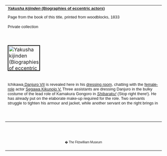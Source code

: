 <html>

<head>

<title>Info</title>
</head>



<div align="center">
  <center>
  <table border="0" width="100%" cellpadding="0" cellspacing="4" height="326">
    <tr>
      <td width="100%" height="30"><b><i><font face="Arial" size="2"><a href="KUN/bookplate.htm">Yakusha
        kijinden</a></font></i><a href="KUN/bookplate.htm"><font face="Arial" size="2"> (Biographies of
        eccentric actors)</font></a></b><font FACE="Arial" SIZE="2">
        <p>Page from the book of this title, printed from woodblocks, 1833<b></p>
        </b>
        <p>Private collection</font>
      </td>
    </tr>
    <tr>
      <td width="100%" height="30">
      </td>
    </tr>
    <tr>
      <td width="100%" height="66">
      <a href="KUN/bookplate.htm"><img border="2" src="Kunisada_Loan_book_plate_small2.jpg" alt="Yakusha kijinden (Biographies of eccentric actors)" width="100" height="79"></a>
      </td>
    </tr>
    <tr>
      <td width="100%" height="30">
      </td>
    </tr>
    <tr>
      <td width="100%" height="150">
      <font face="Arial" size="2">Ichikawa<a href="textD.htm"> Danjuro
      VII</a> is revealed here in his <a href="Group13.htm">dressing room,</a>
      chatting with the <a href="textG.htm">female-role</a> actor <a href="Group7.htm">Segawa
      Kikunojo V.</a> Three assistants are dressing Danjuro in
      the bulky costume of the lead role of Kamakura Gongoro in <i><a href="Group2.htm">Shibaraku!</a></i>
      (Stop right there!). He has already put on the elaborate make-up required
      for the role. Two servants struggle to tighten his armour and jacket,
      while another servant on the right brings in the giant trousers (<i>hakama</i>).
      The great eight-foot sword that he will carry over his shoulder is seen
      resting against the wall behind him.</font><font FACE="Arial">
      <p><font size="2">This book appeared in four volumes and provided
      meticulously rendered views of actors on and off stage, with a text
      discussing leading actors and their predecessors. It is remarkable for its
      restrained yet rich palette. A book like this would cost considerably more
      than a single-sheet colour print. It was intended for the wealthier
      connoisseurs of the Kabuki theatre.</font></font>
      <p>
      </td>
    </tr>
  </table>
  </center>
</div>
<p>&nbsp;</p>
<div align="center">
  <center>
  <table border="0" cellpadding="0" width="100%" cellspacing="4">
    <tr>
      <td width="26%">
        <p align="center"><br>
        <br>
        <font FACE="Arial" size="1">� The Fitzwilliam Museum</font></p>
      </td>
    </tr>
  </table>
  </center>
</div>
</body>
</html>

